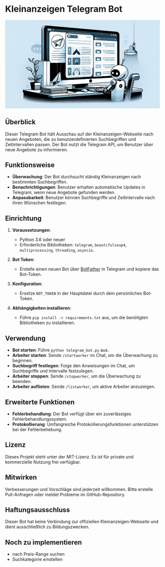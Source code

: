 # Kleinanzeigen Telegram Bot

![Banner generated with Dall-E](banner.png)

## Überblick
Dieser Telegram Bot hält Ausschau auf der Kleinanzeigen-Webseite nach neuen Angeboten, die zu benutzerdefinierten Suchbegriffen und Zeitintervallen passen. Der Bot nutzt die Telegram API, um Benutzer über neue Angebote zu informieren.

## Funktionsweise
- **Überwachung**: Der Bot durchsucht ständig Kleinanzeigen nach bestimmten Suchbegriffen.
- **Benachrichtigungen**: Benutzer erhalten automatische Updates in Telegram, wenn neue Angebote gefunden werden.
- **Anpassbarkeit**: Benutzer können Suchbegriffe und Zeitintervalle nach ihren Wünschen festlegen.

## Einrichtung
1. **Voraussetzungen**:
   - Python 3.6 oder neuer
   - Erforderliche Bibliotheken: `telegram`, `beautifulsoup4`, `multiprocessing`, `threading`, `asyncio`.

2. **Bot Token**:
   - Erstelle einen neuen Bot über [BotFather](https://t.me/botfather) in Telegram und kopiere das Bot-Token.

3. **Konfiguration**:
   - Ersetze `BOT_TOKEN` in der Hauptdatei durch dein persönliches Bot-Token.

4. **Abhängigkeiten installieren**:
   - Führe `pip install -r requirements.txt` aus, um die benötigten Bibliotheken zu installieren.

## Verwendung
- **Bot starten**: Führe `python telegram_bot.py` aus.
- **Arbeiter starten**: Sende `/startworker` im Chat, um die Überwachung zu beginnen.
- **Suchbegriff festlegen**: Folge den Anweisungen im Chat, um Suchbegriffe und Intervalle festzulegen.
- **Arbeiter stoppen**: Sende `/stopworker`, um die Überwachung zu beenden.
- **Arbeiter auflisten**: Sende `/listworker`, um aktive Arbeiter anzuzeigen.

## Erweiterte Funktionen
- **Fehlerbehandlung**: Der Bot verfügt über ein zuverlässiges Fehlerbehandlungssystem.
- **Protokollierung**: Umfangreiche Protokollierungsfunktionen unterstützen bei der Fehlerbehebung.

## Lizenz
Dieses Projekt steht unter der MIT-Lizenz. Es ist für private und kommerzielle Nutzung frei verfügbar.

## Mitwirken
Verbesserungen und Vorschläge sind jederzeit willkommen. Bitte erstelle Pull-Anfragen oder meldet Probleme im GitHub-Repository.

## Haftungsausschluss
Dieser Bot hat keine Verbindung zur offiziellen Kleinanzeigen-Webseite und dient ausschließlich zu Bildungszwecken.

## Noch zu implementieren
- nach Preis-Range suchen
- Suchkategorie einstellen